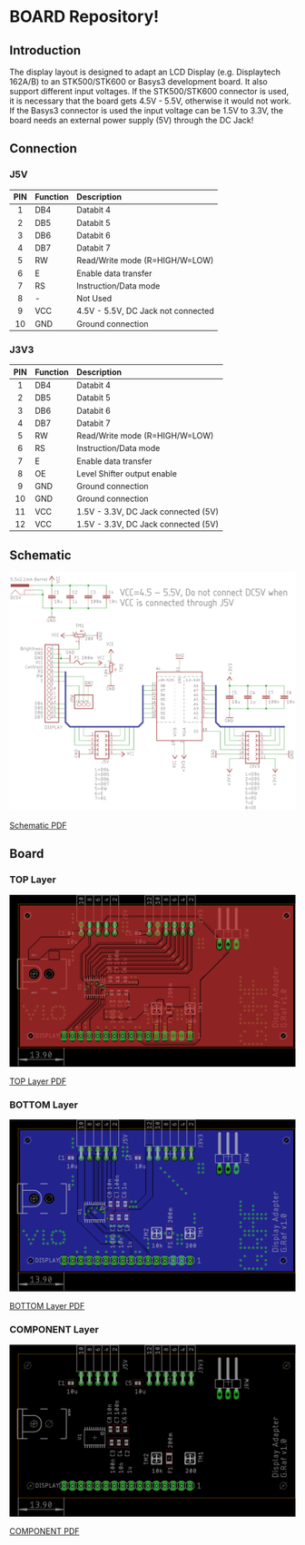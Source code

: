 # BOARD Repository!

## Introduction

The display layout is designed to adapt an LCD Display (e.g. Displaytech 162A/B) to an STK500/STK600 or Basys3 development board. It also support different input voltages. If the STK500/STK600 connector is used, it is necessary that the board gets 4.5V - 5.5V, otherwise it would not work. If the Basys3 connector is used the input voltage can be 1.5V to 3.3V, the board needs an external power supply (5V) through the DC Jack!

## Connection

### J5V

| PIN | Function | Description                        |
|:---:|:---------|:-----------------------------------|
| 1   | DB4      | Databit 4                          |
| 2   | DB5      | Databit 5                          |
| 3   | DB6      | Databit 6                          |
| 4   | DB7      | Databit 7                          |
| 5   | RW       | Read/Write mode (R=HIGH/W=LOW)     |
| 6   | E        | Enable data transfer               |
| 7   | RS       | Instruction/Data mode              |
| 8   | -        | Not Used                           |
| 9   | VCC      | 4.5V - 5.5V, DC Jack not connected |
| 10  | GND      | Ground connection                  |

### J3V3

| PIN | Function | Description                         |
|:---:|:---------|:------------------------------------|
| 1   | DB4      | Databit 4                           |
| 2   | DB5      | Databit 5                           |
| 3   | DB6      | Databit 6                           |
| 4   | DB7      | Databit 7                           |
| 5   | RW       | Read/Write mode (R=HIGH/W=LOW)      |
| 6   | RS       | Instruction/Data mode               |
| 7   | E        | Enable data transfer                |
| 8   | OE       | Level Shifter output enable         |
| 9   | GND      | Ground connection                   |
| 10  | GND      | Ground connection                   |
| 11  | VCC      | 1.5V - 3.3V, DC Jack connected (5V) |
| 12  | VCC      | 1.5V - 3.3V, DC Jack connected (5V) |

## Schematic

![Schematic Description](https://raw.githubusercontent.com/sunriax/board/master/display/doc/adapter_SCH.png "Schematic Description")

[Schematic PDF](https://raw.githubusercontent.com/sunriax/board/master/display/doc/adapter_SCH.pdf)

## Board

### TOP Layer

![Schematic Description](https://raw.githubusercontent.com/sunriax/board/master/display/doc/adapter_TOP.png "Schematic Description")

[TOP Layer PDF](https://raw.githubusercontent.com/sunriax/board/master/display/doc/adapter_TOP.pdf)

### BOTTOM Layer

![Schematic Description](https://raw.githubusercontent.com/sunriax/board/master/display/doc/adapter_BOT.png "Schematic Description")

[BOTTOM Layer PDF](https://raw.githubusercontent.com/sunriax/board/master/display/doc/adapter_BOT.pdf)

### COMPONENT Layer

![Schematic Description](https://raw.githubusercontent.com/sunriax/board/master/display/doc/adapter_COM.png "Schematic Description")

[COMPONENT PDF](https://raw.githubusercontent.com/sunriax/board/master/display/doc/adapter_COM.pdf)

